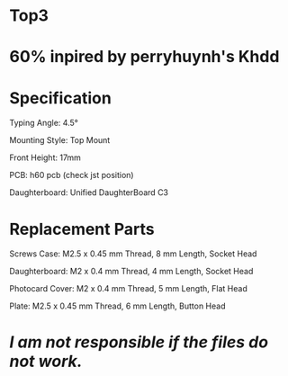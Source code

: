 # Top3


# 60% inpired by perryhuynh's Khdd

# Specification

Typing Angle: 4.5°

Mounting Style: Top Mount

Front Height: 17mm

PCB: h60 pcb (check jst position)

Daughterboard: Unified DaughterBoard C3

# Replacement Parts
Screws
Case: M2.5 x 0.45 mm Thread, 8 mm Length, Socket Head

Daughterboard: M2 x 0.4 mm Thread, 4 mm Length, Socket Head

Photocard Cover: M2 x 0.4 mm Thread, 5 mm Length, Flat Head

Plate: M2.5 x 0.45 mm Thread, 6 mm Length, Button Head

# *I am not responsible if the files do not work.*
